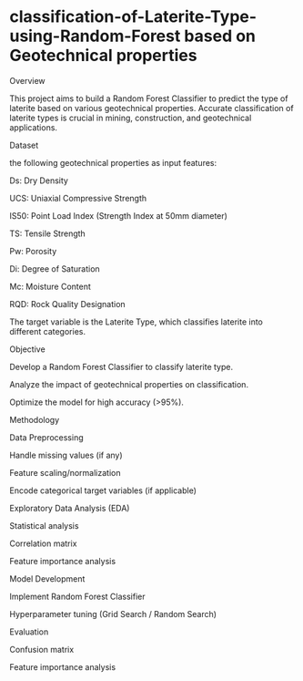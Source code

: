 # classification-of-Laterite-Type-using-Random-Forest based on Geotechnical properties

Overview

This project aims to build a Random Forest Classifier to predict the type of laterite based on various geotechnical properties. Accurate classification of laterite types is crucial in mining, construction, and geotechnical applications.

Dataset

the following geotechnical properties as input features:

Ds: Dry Density

UCS: Uniaxial Compressive Strength

IS50: Point Load Index (Strength Index at 50mm diameter)

TS: Tensile Strength

Pw: Porosity

Di: Degree of Saturation

Mc: Moisture Content

RQD: Rock Quality Designation

The target variable is the Laterite Type, which classifies laterite into different categories.

Objective

Develop a Random Forest Classifier to classify laterite type.

Analyze the impact of geotechnical properties on classification.

Optimize the model for high accuracy (>95%).

Methodology

Data Preprocessing

Handle missing values (if any)

Feature scaling/normalization

Encode categorical target variables (if applicable)

Exploratory Data Analysis (EDA)

Statistical analysis

Correlation matrix

Feature importance analysis

Model Development

Implement Random Forest Classifier

Hyperparameter tuning (Grid Search / Random Search)

Evaluation


Confusion matrix

Feature importance analysis

